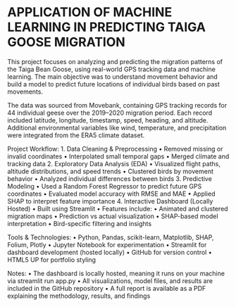 # APPLICATION OF MACHINE LEARNING IN PREDICTING TAIGA GOOSE MIGRATION
This project focuses on analyzing and predicting the migration patterns of the Taiga Bean Goose, using real-world GPS tracking data and machine learning. The main objective was to understand movement behavior and build a model to predict future locations of individual birds based on past movements.

The data was sourced from Movebank, containing GPS tracking records for 44 individual geese over the 2019–2020 migration period. Each record included latitude, longitude, timestamp, speed, heading, and altitude. Additional environmental variables like wind, temperature, and precipitation were integrated from the ERA5 climate dataset.

Project Workflow:
	1.	Data Cleaning & Preprocessing
	•	Removed missing or invalid coordinates
	•	Interpolated small temporal gaps
	•	Merged climate and tracking data
	2.	Exploratory Data Analysis (EDA)
	•	Visualized flight paths, altitude distributions, and speed trends
	•	Clustered birds by movement behavior
	•	Analyzed individual differences between birds
	3.	Predictive Modeling
	•	Used a Random Forest Regressor to predict future GPS coordinates
	•	Evaluated model accuracy with RMSE and MAE
	•	Applied SHAP to interpret feature importance
	4.	Interactive Dashboard (Locally Hosted)
	•	Built using Streamlit
	•	Features include:
	•	Animated and clustered migration maps
	•	Prediction vs actual visualization
	•	SHAP-based model interpretation
	•	Bird-specific filtering and insights

 Tools & Technologies:
	•	Python, Pandas, scikit-learn, Matplotlib, SHAP, Folium, Plotly
	•	Jupyter Notebook for experimentation
	•	Streamlit for dashboard development (hosted locally)
	•	GitHub for version control
	•	HTML5 UP for portfolio styling

Notes:
	•	The dashboard is locally hosted, meaning it runs on your machine via streamlit run app.py
	•	All visualizations, model files, and results are included in the GitHub repository
	•	A full report is available as a PDF explaining the methodology, results, and findings
